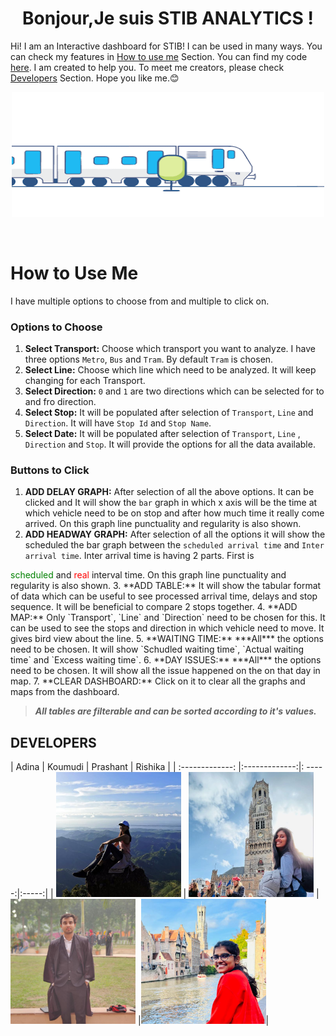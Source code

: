 <div align="center">  <H1> Bonjour,Je suis STIB ANALYTICS ! </H1> </div>

Hi! I am an Interactive dashboard for STIB! I can be used in many ways. You can check my features in [How to use me](#how-to-use-me) Section. You can find my code [here](https://github.com/ULB2022/stib_data_mining). I am created to help you. To meet me creators, please check [Developers](#developers) Section.  Hope you like me.😊 
<br>

<p align="center">
  <img src="./assets/train.gif" width="500" height="200"/>
</p>


<br>

# How to Use Me
I have multiple options to choose from and multiple to click on.
### Options to Choose
1. **Select Transport:** Choose which transport you want to analyze. I have three options `Metro`, `Bus` and `Tram`. By default `Tram` is chosen.
2. **Select Line:** Choose which line which need to be analyzed. It will keep changing for each Transport.
3. **Select Direction:** `0` and `1` are two directions which can be selected for to and fro direction.
4. **Select Stop:** It will be populated after selection of `Transport`, `Line` and `Direction`. It will have `Stop Id` and `Stop Name`.
5. **Select Date:** It will be populated after selection of  `Transport`, `Line` , `Direction` and `Stop`. It will provide the options for all the data available.

### Buttons to Click
1. **ADD DELAY GRAPH:** After selection of all the above options. It can be clicked and It will show the `bar` graph in which x axis will be the time at which vehicle need to be on stop and after how much time it really come arrived. On this graph line punctuality and regularity is also shown.
2. **ADD HEADWAY GRAPH:** After selection of all the options it will show the scheduled the bar graph between the `scheduled arrival time` and `Inter arrival time`.  Inter arrival time is having 2 parts. First is 
<div style="color:green;display:inline">scheduled</div> and <div style="color:red;display:inline">real</div> interval time. On this graph line punctuality and regularity is also shown.
3. **ADD TABLE:** It will show the tabular format of data which can be useful to see processed arrival time, delays and stop sequence. It will be beneficial to compare 2 stops together.
4. **ADD MAP:** Only   `Transport`, `Line` and `Direction` need to be chosen for this. It can be used to see the stops and direction in which vehicle need to move. It gives bird view about the line.
5. **WAITING TIME:** ***All*** the options need to be chosen. It will show `Schudled waiting time`, `Actual waiting time` and `Excess waiting time`.
6. **DAY ISSUES:** ***All*** the options need to be chosen. It will show all the issue happened on the on that day in map.
7. **CLEAR DASHBOARD:** Click on it to clear all the graphs and maps from the dashboard.

   >  ***All tables are filterable and can be sorted according to it's values.***



## DEVELOPERS


| Adina        | Koumudi           | Prashant  | Rishika  |
| :-------------: |:-------------:|: -----:|:-----:|
| <img src="./assets/adina.jpg" width="200" height="200" /> | <img src="./assets/koumudi.jpg" width="200" height="200" /> | <img src="./assets/prashant.jpg" width="200" height="200" /> |<img src="./assets/rishika.jpg" width="200" height="200" />|


